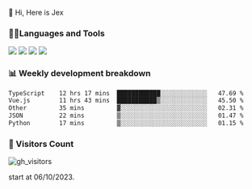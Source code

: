 👋 Hi, Here is Jex

 

### 🧑‍💻Languages and Tools

<code><a href="https://react.dev"><img src="https://api.iconify.design/logos:react.svg" /></a></code>
<code><a href="https://github.com/vuejs/core"><img src="https://api.iconify.design/logos:vue.svg" /></a></code> 
<code><a href="https://github.com/microsoft/TypeScript"><img src="https://api.iconify.design/logos:typescript-icon.svg" /></a></code>
<code><a href="https://threejs.org/"><img src="https://api.iconify.design/logos:threejs.svg" /></a></code>

### 📊 Weekly development breakdown

<!--START_SECTION:waka-->

```txt
TypeScript    12 hrs 17 mins  ████████████░░░░░░░░░░░░░   47.69 %
Vue.js        11 hrs 43 mins  ███████████▒░░░░░░░░░░░░░   45.50 %
Other         35 mins         ▓░░░░░░░░░░░░░░░░░░░░░░░░   02.31 %
JSON          22 mins         ▒░░░░░░░░░░░░░░░░░░░░░░░░   01.47 %
Python        17 mins         ▒░░░░░░░░░░░░░░░░░░░░░░░░   01.15 %
```

<!--END_SECTION:waka-->


### 👀 Visitors Count

![gh_visitors](https://profile-counter.glitch.me/jexlau/count.svg)

start at 06/10/2023.
